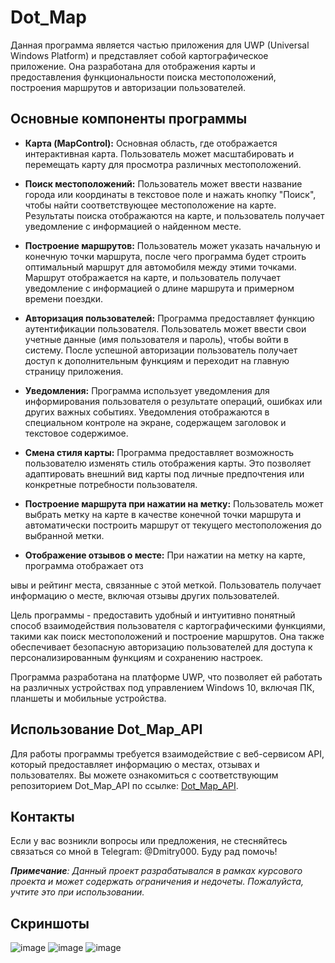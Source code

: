 # Dot_Map

Данная программа является частью приложения для UWP (Universal Windows Platform) и представляет собой картографическое приложение. Она разработана для отображения карты и предоставления функциональности поиска местоположений, построения маршрутов и авторизации пользователей.

## Основные компоненты программы

- **Карта (MapControl):** Основная область, где отображается интерактивная карта. Пользователь может масштабировать и перемещать карту для просмотра различных местоположений.

- **Поиск местоположений:** Пользователь может ввести название города или координаты в текстовое поле и нажать кнопку "Поиск", чтобы найти соответствующее местоположение на карте. Результаты поиска отображаются на карте, и пользователь получает уведомление с информацией о найденном месте.

- **Построение маршрутов:** Пользователь может указать начальную и конечную точки маршрута, после чего программа будет строить оптимальный маршрут для автомобиля между этими точками. Маршрут отображается на карте, и пользователь получает уведомление с информацией о длине маршрута и примерном времени поездки.

- **Авторизация пользователей:** Программа предоставляет функцию аутентификации пользователя. Пользователь может ввести свои учетные данные (имя пользователя и пароль), чтобы войти в систему. После успешной авторизации пользователь получает доступ к дополнительным функциям и переходит на главную страницу приложения.

- **Уведомления:** Программа использует уведомления для информирования пользователя о результате операций, ошибках или других важных событиях. Уведомления отображаются в специальном контроле на экране, содержащем заголовок и текстовое содержимое.

- **Смена стиля карты:** Программа предоставляет возможность пользователю изменять стиль отображения карты. Это позволяет адаптировать внешний вид карты под личные предпочтения или конкретные потребности пользователя.

- **Построение маршрута при нажатии на метку:** Пользователь может выбрать метку на карте в качестве конечной точки маршрута и автоматически построить маршрут от текущего местоположения до выбранной метки.

- **Отображение отзывов о месте:** При нажатии на метку на карте, программа отображает отз

ывы и рейтинг места, связанные с этой меткой. Пользователь получает информацию о месте, включая отзывы других пользователей.

Цель программы - предоставить удобный и интуитивно понятный способ взаимодействия пользователя с картографическими функциями, такими как поиск местоположений и построение маршрутов. Она также обеспечивает безопасную авторизацию пользователей для доступа к персонализированным функциям и сохранению настроек.

Программа разработана на платформе UWP, что позволяет ей работать на различных устройствах под управлением Windows 10, включая ПК, планшеты и мобильные устройства.

## Использование Dot_Map_API

Для работы программы требуется взаимодействие с веб-сервисом API, который предоставляет информацию о местах, отзывах и пользователях. Вы можете ознакомиться с соответствующим репозиторием Dot_Map_API по ссылке: [Dot_Map_API](https://github.com/Dm1tR0N/Dot_Map_API).

## Контакты

Если у вас возникли вопросы или предложения, не стесняйтесь связаться со мной в Telegram: @Dmitry000. Буду рад помочь!

***Примечание**: Данный проект разрабатывался в рамках курсового проекта и может содержать ограничения и недочеты. Пожалуйста, учтите это при использовании.*

## Скриншоты

![image](https://github.com/Dm1tR0N/Dot_Map_UWP/assets/79396738/a5cc628e-dbea-461c-93a3-e9137c23e385)
![image](https://github.com/Dm1tR0N/Dot_Map_UWP/assets/79396738/2509aa19-0274-44cc-b694-0fc7aad7de48)
![image](https://github.com/Dm1tR0N/Dot_Map_UWP/assets/79396738/ca9aee54-e7a7-43f5-b151-75aed085e683)


